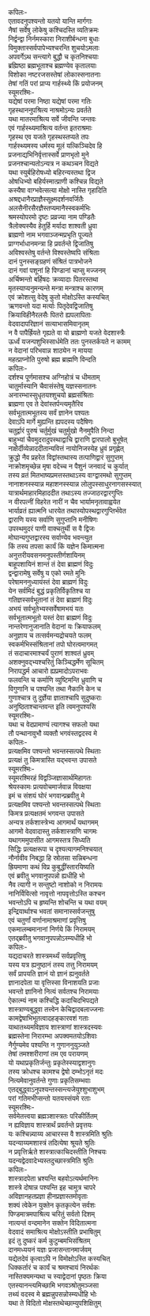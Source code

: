 कपिलः-   
एतावदनुपश्यन्तो यतयो यान्ति मार्गगाः  
नैषां सर्वेषु लोकेषु कश्चिदस्ति व्यतिक्रमः  
निर्द्वन्द्वा निर्नमस्कारा निराशीर्बन्धना बुधाः  
विमुक्तास्सर्वपापेभ्यश्चरन्ति शुचयोऽमलाः  
अपवर्गेऽथ सन्त्यागे बुद्धौ च कृतनिश्चयाः  
ब्रह्मिष्ठा ब्रह्मभूताश्च ब्रह्मण्येव कृतालयाः  
विशोका नष्टरजसस्तेषां लोकास्सनातनाः  
तेषां गतिं परां प्राप्य गार्हस्थ्ये किं प्रयोजनम्  
स्यूमरश्मिः-  
यद्येषां परमा निष्ठा यद्येषां परमा गतिः  
गृहस्थाननुपश्रित्य नाश्रमोऽन्यः प्रवर्तते  
यथा मातरमाश्रित्य सर्वे जीवन्ति जन्तवः  
एवं गार्हस्थ्यमाश्रित्य वर्तन्त इतराश्रमाः  
गृहस्थ एव यजते गृहस्थस्तप्यते तपः  
गार्हस्थ्यमस्य धर्मस्य मूलं यत्किञ्चिदेव हि  
प्रजनाद्यभिनिर्वृत्तास्सर्वे प्राणभृतो मुने  
प्रजनश्चान्यतोऽन्यत्र न कथञ्चन विद्यते  
यथा स्युर्बहिरोषध्यो बहिरन्यस्तथा द्विज  
ओषधिभ्यो बहिर्यस्मात्प्राणी कश्चिन्न विद्यते  
कस्यैषा वाग्भवेत्सत्या मोक्षो नास्ति गृहादिति  
अश्रद्दधानैरप्राज्ञैस्सूक्ष्मदर्शनवर्जितैः  
अलसैनीरसैरज्ञैस्तप्यमानैस्स्वकर्मभिः  
श्रमस्योपरमो दृष्टः प्रव्रज्या नाम पण्डितैः  
त्रैलोक्यस्यैव हेतुर्हि मर्यादा शाश्वती ध्रुवा  
ब्राह्मणो नाम भगवाञ्जन्मप्रभृति पूज्यते  
प्राग्गर्भाधानमन्त्रा हि प्रवर्तन्ते द्विजातिषु  
अविश्वस्तेषु वर्तन्ते विश्वस्तेष्वपि संश्रिताः  
दानं पुनस्सङ्ग्रहणं  संश्रितं पात्रभोजने  
दानं गवां पशूनां हि पिण्डानां चाप्सु मज्जनम्  
अर्चिष्मन्तो बर्हिषदः क्रव्यादाः पितरस्तथा  
मृतस्याप्यनुमन्यन्ते मन्त्रा मन्त्राश्च कारणम्  
एवं क्रोशत्सु वेदेषु कुतो मोक्षोऽस्ति कस्यचित्  
ऋणवन्तो यदा मर्त्याः पितृदेवद्विजातिषु  
क्रियाविहीनैरलसैः पितरो ह्यपलापिताः  
वेदवादापरिज्ञानं सत्याभासमिवानृतम्  
न वै पापैर्ह्रियते गृह्यते वा यो ब्राह्मणो यजते वेदशास्त्रैः  
ऊर्ध्वं यजन्पशुभिस्सार्धमेति ततः पुनस्तर्कयते न कामम्  
न वेदानां परिभवान्न शाठ्येन न मायया  
महत्प्राप्नोति पुरुषो ब्रह्म ब्राह्मणि विन्दति  
कपिलः-   
दर्शश्च पूर्णमासश्च अग्निहोत्रं च धीमताम्  
चातुर्मास्यानि चैवासंस्तेषु यज्ञस्सनातनः  
अनारम्भास्सुधृतयश्शुचयो ब्रह्मसंश्रिताः  
ब्राह्मणा एव ते देवांस्तर्पन्त्यमृतैरिव  
सर्वभूतात्मभूतस्य सर्वं ज्ञानेन पश्यतः  
देवाऽपि मार्गे मुह्यन्ति ह्यपदस्य पदैषिणः  
चतुर्द्वारं पुरुषं चर्तुर्मुखं चतुर्मुखो नैनमुपैति निन्दा  
बाहुभ्यां चैवमुदरादुपस्थाद्वाचि द्वाराणि द्वारपालो बुभूषेत्  
नाक्षैर्दीव्येन्नाददीतान्यवित्तं नायोनिजस्येह ध्रुवं प्रगृह्णेत्  
क्रुद्धो नैव प्रहरेत विद्वांस्तथास्य तत्पाणिद्वारं सुगुप्तम्  
नाक्रोशमृच्छेन्न मृषा वदेच्च न पैशुनं जनवादं च कुर्यात्  
तस्य व्रतं मितभाष्यप्रमत्तस्तथाऽस्य वाग्द्वारमथो सुगुप्तम्  
नानाशनस्स्यान्न महाशनस्स्यान्न लोलुपस्साधुरनागसस्स्यात्  
यात्रार्थमाहारमिहाददीत तथाऽस्य तज्जाठरद्वारगुप्तिः  
न वीरपत्नीं विहरेत नारीं न चैव भार्यामनृतावाह्वयेत  
भार्याव्रतं ह्यात्मनि धारयेत तथास्योपस्थद्वारगुप्तिर्भवेत  
द्वाराणि यस्य सर्वाणि सुगुप्तानि मनीषिणः  
उपस्थमुदरं पाणी वाक्चतुर्थी स वै द्विजः  
मोघान्यगुप्तद्वारस्य सर्वाण्येव भवन्त्युत  
किं तस्य तपसा कार्यं किं यज्ञेन किमात्मना  
अनुत्तरीयवसनमनुपस्तीर्णशायिनम्  
बाहूपशायिनं शान्तं तं देवा ब्राह्मणं विदुः  
द्वन्द्वारामेषु सर्वेषु य एको रमते मुनिः  
परेषामननुध्यायंस्तं देवा ब्राह्मणं विदुः  
येन सर्वमिदं बुद्धं प्रकृतिर्विकृतिश्च या  
गतिज्ञस्सर्वभूतानां तं देवा ब्राह्मणं विदुः  
अभयं सर्वभूतेभ्यस्सर्वेषामभयं यतः  
सर्वभूतात्मभूतो यस्तं देवा ब्राह्मणं विदुः  
नान्तरेणानुजानाति वेदानां यः क्रियाफलम्  
अनुज्ञाय च तत्सर्वमन्यद्रोचयते फलम्  
स्वकर्मभिस्संश्रितानां तपो घोरत्वमागमत्  
तं सदाचारमाश्चर्यं पुराणं शाश्वतं ध्रुवम्  
अशक्नुवद्भ्यश्चरितुं किञ्चिद्धर्मेण सूचितम्  
निरापद्धर्म आचारो ह्यप्रमादोऽपराभवः  
फलवन्ति च कर्माणि व्युष्टिमन्ति ध्रुवाणि च  
विगुणानि च पश्यन्ति तथा नैकानि केन च  
गुणाश्चात्र तु दुर्ज्ञेया ज्ञाताश्चापि सुदुष्कराः  
अनुष्ठिताश्चान्तवन्त इति त्वमनुपश्यसि  
स्यूमरश्मिः-  
यथा च वेदप्रामाण्यं त्यागश्च सफलो यथा  
तौ पन्थानावुभौ व्यक्तौ भगवंस्तद्वदस्व मे  
कपिलः-   
प्रत्यक्षमिव पश्यन्तो भवन्तस्सत्पथे स्थिताः  
प्रत्यक्षं तु किमत्रास्ति यद्भवन्त उपासते  
स्यूमरश्मिः-  
स्यूमरश्मिरहं विद्वञ्जिज्ञासार्थमिहागतः  
श्रेयस्कामः प्रत्यवोचमार्जवान्न विवक्षया  
इमं च संशयं घोरं भगवान्प्रब्रवीतु मे  
प्रत्यक्षमिव पश्यन्तो भवन्तस्सत्पथे स्थिताः  
किमत्र प्रत्यक्षतमं भगवन्त उपासते  
अन्यत्र तर्कशास्त्रेभ्य आगमार्थं यथागमम्  
आगमो वेदवादास्तु तर्कशास्त्राणि चागमः  
यथागममुपासीत आगमस्तत्र सिध्यति  
सिद्धिः प्रत्यक्षरूपा च दृश्यत्यागमनिश्चयात्  
नौर्नावीव निबद्धा हि स्रोतसा सन्निबन्धना  
ह्रियमाणा कथं विप्र कुबुद्धींस्तारयिष्यति  
एवं ब्रवीतु भगवानुपपन्नो ह्यधीहि भो  
नैव त्यागी न सन्तुष्टो नाशोको न निरामयः  
नानिर्विवित्सो नावृत्तो नापवृत्तोऽस्ति कश्चन  
भवन्तोऽपि च हृष्यन्ति शोचन्ति च यथा वयम्  
इन्द्रियार्थाश्च भवतां समानास्सर्वजन्तुषु  
एवं चतुर्णां वर्णानामाश्रमाणां प्रवृत्तिषु  
एकमालम्बमानानां निर्णये किं निरामयम्  
एतद्ब्रवीतु भगवानुपपन्नोऽस्म्यधीहि भो  
कपिलः-   
यद्यदाचरते शास्त्रमर्थ्यं सर्वप्रवृत्तिषु  
यस्य यत्र ह्यनुष्ठानं तस्य तत्तु निरामयम्  
सर्वं प्रापयति ज्ञानं यो ज्ञानं ह्यनुवर्तते  
ज्ञानादपेता या वृत्तिस्सा विनाशयति प्रजाः  
भवन्तो ज्ञानिनो नित्यं सर्वतश्च निरामयाः  
ऐकात्म्यं नाम कश्चिद्धि कदाचिदभिपद्यते  
शास्त्राण्यबुद्ध्वा तत्त्वेन केचिद्वादबलाज्जनाः  
कामद्वेषाभिभूतत्वादहङ्कारवशं गताः  
याथातथ्यमविज्ञाय शास्त्राणां शास्त्रदस्यवः  
ब्रह्मस्तेना निरारम्भा अपक्वमतयोऽशिवाः  
नैर्गुण्यमेव पश्यन्ति न गुणाननुयुञ्जते  
तेषां तमश्शरीराणां तम एव परायणम्  
यो यथाप्रकृतिर्जन्तुः प्रकृतेस्स्याद्वशानुगः  
तस्य क्रोधश्च कामश्च द्वेषो दम्भोऽनृतं मदः  
नित्यमेवानुवर्तन्ते गुणाः प्रकृतिसम्भवाः  
एतद्बुद्ध्वाऽनुपश्यन्तस्सन्त्यजेयुश्शुभाशुभम्  
परां गतिमभीप्सन्तो यतयस्संयमे रताः  
स्यूमरश्मिः-  
सर्वमेतत्त्वया ब्रह्मञ्शास्त्रतः परिकीर्तितम्  
न ह्यविज्ञाय शास्त्रार्थं प्रवर्तन्ते प्रवृत्तयः  
यः कश्चिन्न्याय्य आचारस्स वै शास्त्रमिति श्रुतिः  
यदन्याय्यमशास्त्रं तदित्येषा श्रूयते श्रुतिः  
न प्रवृत्तिर्ऋते शास्त्रात्काचिदस्तीति निश्चयः  
यदन्यद्वेदवादेभ्यस्तदुच्छास्त्रमिति श्रुतिः  
कपिलः-  
शास्त्रादपेता भ्रश्यन्ति बहवोऽत्यर्थमानिनः  
शास्त्रे दोषान्न पश्यन्ति इह चामुत्र चापरे  
अविज्ञानहतप्रज्ञा हीनप्रज्ञास्तमोवृताः  
शक्यं त्वेकेन युक्तेन कृतकृत्येन सर्वशः  
पिण्डमात्रमपाश्रित्य चरितुं सर्वतो दिशम्  
नात्यन्तं वन्दमानेन सक्तेन विदितात्मना  
वेदवादं समाश्रित्य मोक्षोऽस्तीति प्रभाषितुम्  
इदं तु दुष्करं कर्म कुटुम्बमभिसंश्रितम्  
दानमध्ययनं यज्ञः प्रजासन्तानमार्जवम्  
यद्येतदेवं कृत्वाऽपि न विमोक्षोऽस्ति कस्यचित्  
धिक्कर्तारं च कार्यं च श्रमश्चायं निरर्थकः  
नास्तिक्यमन्यथा च स्याद्वेदानां पृष्ठतः क्रिया  
एतस्यानन्त्यमिच्छामि भगवञ्श्रोतुमञ्जसा  
तथ्यं वदस्व मे ब्रह्मन्नुपसन्नोस्म्यधीहि भोः  
यथा ते विदितो मोक्षस्तथेच्छाम्युपशिक्षितुम्   
